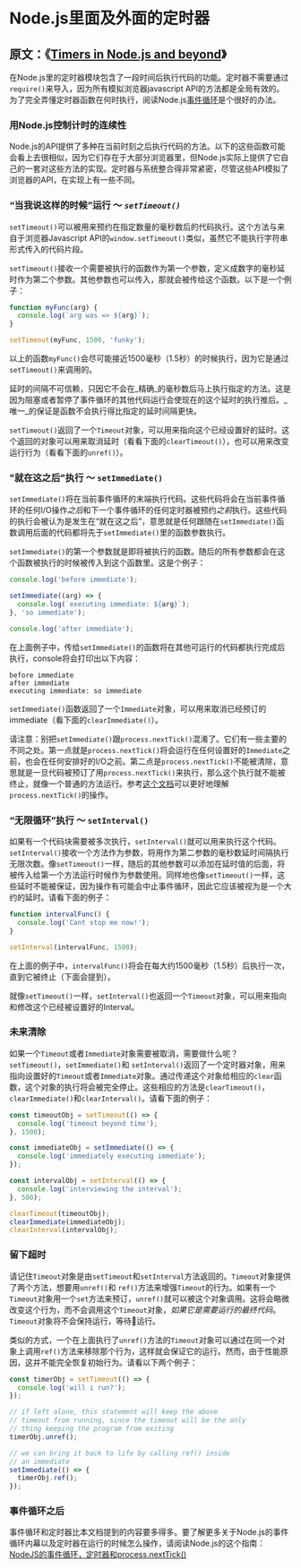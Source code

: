 # Node.js里面及外面的定时器 #

## 原文：《[Timers in Node.js and beyond](https://nodejs.org/en/docs/guides/timers-in-node/ "Timers in Node.js and beyond")》 ##

在Node.js里的定时器模块包含了一段时间后执行代码的功能。定时器不需要通过`require()`来导入，因为所有模拟浏览器javascript API的方法都是全局有效的。为了完全弄懂定时器函数在何时执行，阅读Node.js[事件循环](/NodejsEventLoopTimerAndProcessNextTick_cn.md "NodeJS的事件循环，定时器和process.nextTick()")是个很好的办法。

### 用Node.js控制计时的连续性 ###

Node.js的API提供了多种在当前时刻之后执行代码的方法。以下的这些函数可能会看上去很相似，因为它们存在于大部分浏览器里，但Node.js实际上提供了它自己的一套对这些方法的实现。定时器与系统整合得非常紧密，尽管这些API模拟了浏览器的API，在实现上有一些不同。

### “当我说这样的时候”运行 ～ _`setTimeout()`_ ###

`setTimeout()`可以被用来预约在指定数量的毫秒数后的代码执行。这个方法与来自于浏览器Javascript API的`window.setTimeout()`类似，虽然它不能执行字符串形式传入的代码片段。

`setTimeout()`接收一个需要被执行的函数作为第一个参数，定义成数字的毫秒延时作为第二个参数。其他参数也可以传入，那就会被传给这个函数。以下是一个例子：

```js
function myFunc(arg) {
  console.log(`arg was => ${arg}`);
}

setTimeout(myFunc, 1500, 'funky');
```

以上的函数`myFunc()`会尽可能接近1500毫秒（1.5秒）的时候执行，因为它是通过`setTimeout()`来调用的。

延时的间隔不可信赖，只因它不会在_精确_的毫秒数后马上执行指定的方法。这是因为阻塞或者暂停了事件循环的其他代码运行会使现在的这个延时的执行推后。_唯一_的保证是函数不会执行得比指定的延时间隔更快。

`setTimeout()`返回了一个`Timeout`对象，可以用来指向这个已经设置好的延时。这个返回的对象可以用来取消延时（看看下面的`clearTimeout()`），也可以用来改变运行行为（看看下面的`unref()`）。

### "就在这之后"执行 ～ `setImmediate()` ###

`setImmediate()`将在当前事件循环的末端执行代码。这些代码将会在当前事件循环的任何I/O操作*之后*和下一个事件循环的任何定时器被预约*之前*执行。这些代码的执行会被认为是发生在“就在这之后”，意思就是任何跟随在`setImmediate()`函数调用后面的代码都将先于`setImmediate()`里的函数参数执行。

`setImmediate()`的第一个参数就是即将被执行的函数。随后的所有参数都会在这个函数被执行的时候被传入到这个函数里。这是个例子：

```js
console.log('before immediate');

setImmediate((arg) => {
  console.log(`executing immediate: ${arg}`);
}, 'so immediate');

console.log('after immediate');
```

在上面例子中，传给`setImmediate()`的函数将在其他可运行的代码都执行完成后执行，console将会打印出以下内容：

```text
before immediate
after immediate
executing immediate: so immediate
```

`setImmediate()`函数返回了一个`Immediate`对象，可以用来取消已经预订的immediate（看下面的`clearImmediate()`）。

请注意：别把`setImmediate()`跟`process.nextTick()`混淆了。它们有一些主要的不同之处。第一点就是`process.nextTick()`将会运行在任何设置好的`Immediate`之前，也会在任何安排好的I/O之前。第二点是`process.nextTick()`不能被清除，意思就是一旦代码被预订了用`process.nextTick()`来执行，那么这个执行就不能被终止，就像一个普通的方法运行。参考[这个文档](//NodejsEventLoopTimerAndProcessNextTick_cn.md "NodeJS的事件循环，定时器和process.nextTick()")可以更好地理解`process.nextTick()`的操作。

### “无限循环”执行 ～ `setInterval()` ###

如果有一个代码块需要被多次执行，`setInterval()`就可以用来执行这个代码。`setInterval()`接收一个方法作为参数，将用作为第二参数的毫秒数延时间隔执行无限次数。像`setTimeout()`一样，随后的其他参数可以添加在延时值的后面，将被传入给第一个方法运行时候作为参数使用。同样地也像`setTimeout()`一样，这些延时不能被保证，因为操作有可能会中止事件循环，因此它应该被视为是一个大约的延时。请看下面的例子：

```js
function intervalFunc() {
  console.log('Cant stop me now!');
}

setInterval(intervalFunc, 1500);
```

在上面的例子中，`intervalFunc()`将会在每大约1500毫秒（1.5秒）后执行一次，直到它被终止（下面会提到）。

就像`setTimeout()`一样，`setInterval()`也返回一个`Timeout`对象，可以用来指向和修改这个已经被设置好的Interval。

### 未来清除 ###

如果一个`Timeout`或者`Immediate`对象需要被取消，需要做什么呢？`setTimeout()`，`setImmediate()`和 `setInterval()`返回了一个定时器对象，用来指向设置好的`Timeout`或者`Immediate`对象。通过传递这个对象给相应的`clear`函数，这个对象的执行将会被完全停止。这些相应的方法是`clearTimeout()`，`clearImmediate()`和`clearInterval()`。请看下面的例子：

```js
const timeoutObj = setTimeout(() => {
  console.log('timeout beyond time');
}, 1500);

const immediateObj = setImmediate(() => {
  console.log('immediately executing immediate');
});

const intervalObj = setInterval(() => {
  console.log('interviewing the interval');
}, 500);

clearTimeout(timeoutObj);
clearImmediate(immediateObj);
clearInterval(intervalObj);
```

### 留下超时 ###

请记住`Timeout`对象是由`setTimeout`和`setInterval`方法返回的。`Timeout`对象提供了两个方法，想要用`unref()`和 `ref()`方法来增强`Timeout`的行为。如果有一个`Timeout`对象用一个`set`方法来预订，`unref()`就可以被这个对象调用。这将会略微改变这个行为，而不会调用这个`Timeout`对象，_如果它是需要运行的最终代码_。`Timeout`对象将不会保持运行，等待运行。

类似的方式，一个在上面执行了`unref()`方法的`Timeout`对象可以通过在同一个对象上调用`ref()`方法来移除那个行为，这样就会保证它的运行。然而，由于性能原因，这并不能完全恢复初始行为。请看以下两个例子：

```js
const timerObj = setTimeout(() => {
  console.log('will i run?');
});

// if left alone, this statement will keep the above
// timeout from running, since the timeout will be the only
// thing keeping the program from exiting
timerObj.unref();

// we can bring it back to life by calling ref() inside
// an immediate
setImmediate(() => {
  timerObj.ref();
});
```

### 事件循环之后 ###

事件循环和定时器比本文档提到的内容要多得多。要了解更多关于Node.js的事件循环内幕以及定时器在运行的时候怎么操作，请阅读Node.js的这个指南：[NodeJS的事件循环，定时器和process.nextTick()](/NodejsEventLoopTimerAndProcessNextTick_cn.md "NodeJS的事件循环，定时器和process.nextTick()")